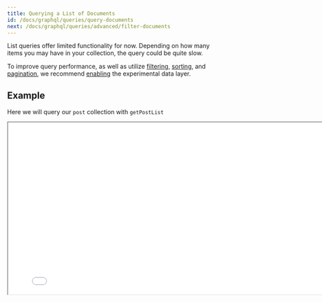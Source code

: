 ```yaml
---
title: Querying a List of Documents
id: /docs/graphql/queries/query-documents
next: /docs/graphql/queries/advanced/filter-documents
---
```


List queries offer limited functionality for now. Depending on how many items you may have in your collection, the query could be quite slow.

To improve query performance, as well as utilize [filtering](/docs/graphql/queries/advanced/filter-documents), [sorting](/docs/graphql/queries/advanced/sorting), and [pagination](/docs/graphql/queries/advanced/pagination), we recommend [enabling](/docs/tina-cloud/data-layer/#enabling-the-data-layer) the experimental data layer.

## Example

Here we will query our `post` collection with `getPostList`

<iframe loading="lazy" src="/api/graphiql/?query=%7B%0A%20%20postConnection%20%7B%0A%20%20%20%20edges%20%7B%0A%20%20%20%20%20%20node%20%7B%0A%20%20%20%20%20%20%20%20id%0A%20%20%20%20%20%20%20%20title%0A%20%20%20%20%20%20%7D%0A%20%20%20%20%7D%0A%20%20%7D%0A%7D%0A" width="800" height="400" />
